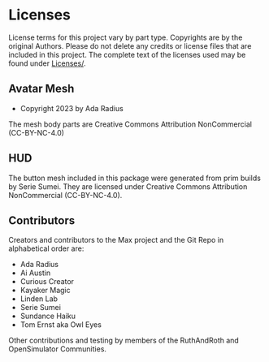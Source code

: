 # Licenses

License terms for this project vary by part type. Copyrights are by the original Authors.
Please do not delete any credits or license files that are included in this project. The
complete text of the licenses used may be found under [Licenses/](Licenses).

## Avatar Mesh

* Copyright 2023 by Ada Radius

The mesh body parts are Creative Commons Attribution NonCommercial (CC-BY-NC-4.0)

## HUD

The button mesh included in this package were generated from prim builds by Serie Sumei.  They
are licensed under Creative Commons Attribution NonCommercial (CC-BY-NC-4.0).

## Contributors

Creators and contributors to the Max project and the Git Repo in alphabetical order are:

* Ada Radius
* Ai Austin
* Curious Creator
* Kayaker Magic
* Linden Lab
* Serie Sumei
* Sundance Haiku
* Tom Ernst aka Owl Eyes

Other contributions and testing by members of the RuthAndRoth and OpenSimulator Communities.
